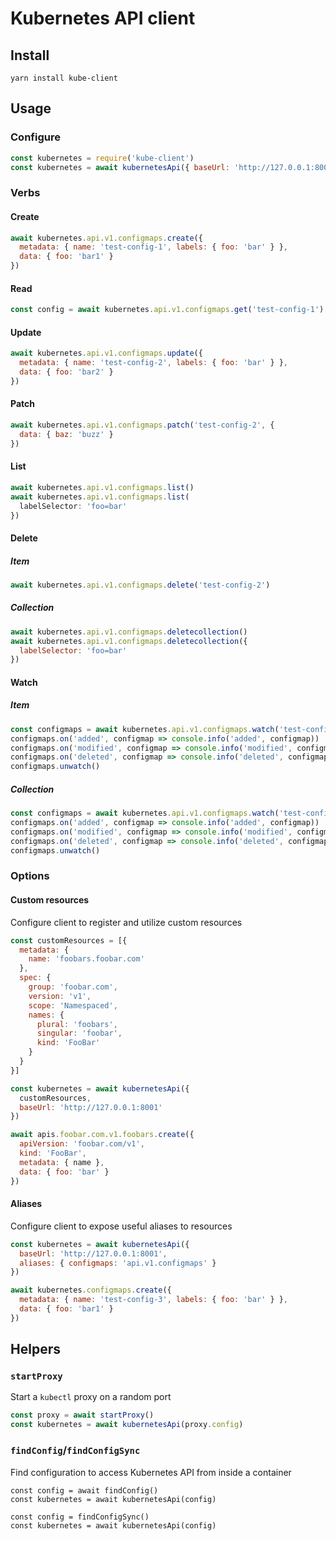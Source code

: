 # Kubernetes API client

## Install

```shell
yarn install kube-client
```

## Usage

### Configure

```js
const kubernetes = require('kube-client')
const kubernetes = await kubernetesApi({ baseUrl: 'http://127.0.0.1:8001' })
```

### Verbs

#### Create

```js
await kubernetes.api.v1.configmaps.create({
  metadata: { name: 'test-config-1', labels: { foo: 'bar' } },
  data: { foo: 'bar1' }
})
```

#### Read

```js
const config = await kubernetes.api.v1.configmaps.get('test-config-1')
```

#### Update

```js
await kubernetes.api.v1.configmaps.update({
  metadata: { name: 'test-config-2', labels: { foo: 'bar' } },
  data: { foo: 'bar2' }
})
```

#### Patch

```js
await kubernetes.api.v1.configmaps.patch('test-config-2', {
  data: { baz: 'buzz' }
})
```

#### List

```js
await kubernetes.api.v1.configmaps.list()
await kubernetes.api.v1.configmaps.list(
  labelSelector: 'foo=bar'
})
```

#### Delete

##### Item

```js
await kubernetes.api.v1.configmaps.delete('test-config-2')
```

##### Collection

```js
await kubernetes.api.v1.configmaps.deletecollection()
await kubernetes.api.v1.configmaps.deletecollection({
  labelSelector: 'foo=bar'
})
```

#### Watch

##### Item

```js
const configmaps = await kubernetes.api.v1.configmaps.watch('test-config-2')
configmaps.on('added', configmap => console.info('added', configmap))
configmaps.on('modified', configmap => console.info('modified', configmap))
configmaps.on('deleted', configmap => console.info('deleted', configmap))
configmaps.unwatch()
```

##### Collection

```js
const configmaps = await kubernetes.api.v1.configmaps.watch('test-config-2')
configmaps.on('added', configmap => console.info('added', configmap))
configmaps.on('modified', configmap => console.info('modified', configmap))
configmaps.on('deleted', configmap => console.info('deleted', configmap))
configmaps.unwatch()
```

### Options

#### Custom resources

Configure client to register and utilize custom resources

```js
const customResources = [{
  metadata: {
    name: 'foobars.foobar.com'
  },
  spec: {
    group: 'foobar.com',
    version: 'v1',
    scope: 'Namespaced',
    names: {
      plural: 'foobars',
      singular: 'foobar',
      kind: 'FooBar'
    }
  }
}]

const kubernetes = await kubernetesApi({
  customResources,
  baseUrl: 'http://127.0.0.1:8001'
})

await apis.foobar.com.v1.foobars.create({
  apiVersion: 'foobar.com/v1',
  kind: 'FooBar',
  metadata: { name },
  data: { foo: 'bar' }
})
```

#### Aliases

Configure client to expose useful aliases to resources

```js
const kubernetes = await kubernetesApi({
  baseUrl: 'http://127.0.0.1:8001',
  aliases: { configmaps: 'api.v1.configmaps' }
})

await kubernetes.configmaps.create({
  metadata: { name: 'test-config-3', labels: { foo: 'bar' } },
  data: { foo: 'bar1' }
})
```

## Helpers

### `startProxy`

Start a `kubectl` proxy on a random port

```js
const proxy = await startProxy()
const kubernetes = await kubernetesApi(proxy.config)
```

### `findConfig`/`findConfigSync`

Find configuration to access Kubernetes API from inside a container

```
const config = await findConfig()
const kubernetes = await kubernetesApi(config)
```

```
const config = findConfigSync()
const kubernetes = await kubernetesApi(config)
```
